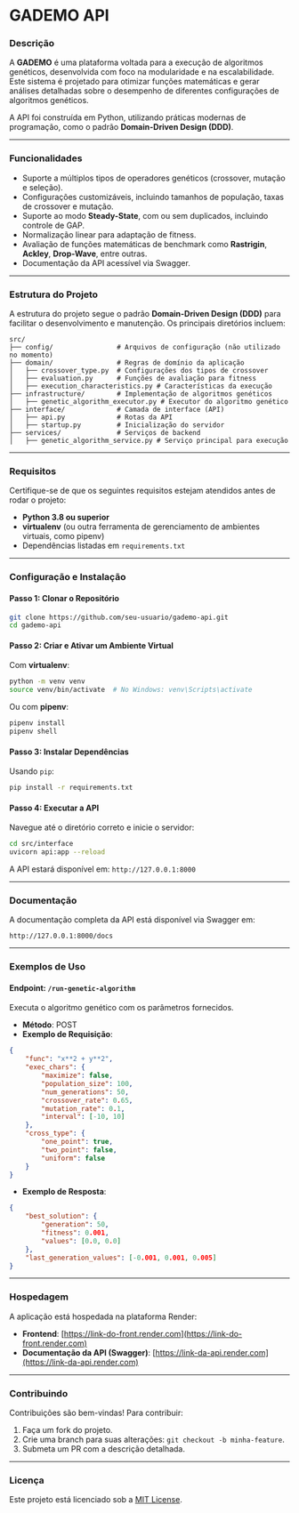 # **GADEMO API**

### **Descrição**

A **GADEMO** é uma plataforma voltada para a execução de algoritmos genéticos, desenvolvida com foco na modularidade e na escalabilidade. Este sistema é projetado para otimizar funções matemáticas e gerar análises detalhadas sobre o desempenho de diferentes configurações de algoritmos genéticos.

A API foi construída em Python, utilizando práticas modernas de programação, como o padrão **Domain-Driven Design (DDD)**.

---

### **Funcionalidades**

- Suporte a múltiplos tipos de operadores genéticos (crossover, mutação e seleção).
- Configurações customizáveis, incluindo tamanhos de população, taxas de crossover e mutação.
- Suporte ao modo **Steady-State**, com ou sem duplicados, incluindo controle de GAP.
- Normalização linear para adaptação de fitness.
- Avaliação de funções matemáticas de benchmark como **Rastrigin**, **Ackley**, **Drop-Wave**, entre outras.
- Documentação da API acessível via Swagger.

---

### **Estrutura do Projeto**

A estrutura do projeto segue o padrão **Domain-Driven Design (DDD)** para facilitar o desenvolvimento e manutenção. Os principais diretórios incluem:

```
src/
├── config/                # Arquivos de configuração (não utilizado no momento)
├── domain/                # Regras de domínio da aplicação
│   ├── crossover_type.py  # Configurações dos tipos de crossover
│   ├── evaluation.py      # Funções de avaliação para fitness
│   ├── execution_characteristics.py # Características da execução
├── infrastructure/        # Implementação de algoritmos genéticos
│   ├── genetic_algorithm_executor.py # Executor do algoritmo genético
├── interface/             # Camada de interface (API)
│   ├── api.py             # Rotas da API
│   ├── startup.py         # Inicialização do servidor
├── services/              # Serviços de backend
│   ├── genetic_algorithm_service.py # Serviço principal para execução
```

---

### **Requisitos**

Certifique-se de que os seguintes requisitos estejam atendidos antes de rodar o projeto:

- **Python 3.8 ou superior**
- **virtualenv** (ou outra ferramenta de gerenciamento de ambientes virtuais, como pipenv)
- Dependências listadas em `requirements.txt`

---

### **Configuração e Instalação**

#### **Passo 1: Clonar o Repositório**

```bash
git clone https://github.com/seu-usuario/gademo-api.git
cd gademo-api
```

#### **Passo 2: Criar e Ativar um Ambiente Virtual**

Com **virtualenv**:

```bash
python -m venv venv
source venv/bin/activate  # No Windows: venv\Scripts\activate
```

Ou com **pipenv**:

```bash
pipenv install
pipenv shell
```

#### **Passo 3: Instalar Dependências**

Usando `pip`:

```bash
pip install -r requirements.txt
```

#### **Passo 4: Executar a API**

Navegue até o diretório correto e inicie o servidor:

```bash
cd src/interface
uvicorn api:app --reload
```

A API estará disponível em: `http://127.0.0.1:8000`

---

### **Documentação**

A documentação completa da API está disponível via Swagger em:

```
http://127.0.0.1:8000/docs
```

---

### **Exemplos de Uso**

#### **Endpoint: `/run-genetic-algorithm`**

Executa o algoritmo genético com os parâmetros fornecidos.

- **Método**: POST
- **Exemplo de Requisição**:

```json
{
    "func": "x**2 + y**2",
    "exec_chars": {
        "maximize": false,
        "population_size": 100,
        "num_generations": 50,
        "crossover_rate": 0.65,
        "mutation_rate": 0.1,
        "interval": [-10, 10]
    },
    "cross_type": {
        "one_point": true,
        "two_point": false,
        "uniform": false
    }
}
```

- **Exemplo de Resposta**:

```json
{
    "best_solution": {
        "generation": 50,
        "fitness": 0.001,
        "values": [0.0, 0.0]
    },
    "last_generation_values": [-0.001, 0.001, 0.005]
}
```

---

### **Hospedagem**

A aplicação está hospedada na plataforma Render:

- **Frontend**: [https://link-do-front.render.com](https://link-do-front.render.com)
- **Documentação da API (Swagger)**: [https://link-da-api.render.com](https://link-da-api.render.com)

---

### **Contribuindo**

Contribuições são bem-vindas! Para contribuir:

1. Faça um fork do projeto.
2. Crie uma branch para suas alterações: `git checkout -b minha-feature`.
3. Submeta um PR com a descrição detalhada.

---

### **Licença**

Este projeto está licenciado sob a [MIT License](LICENSE).
